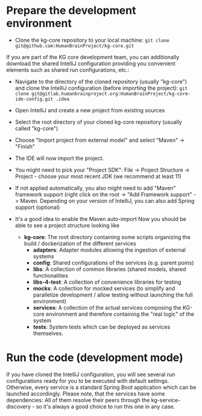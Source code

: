 # Prepare the development environment

- Clone the kg-core repository to your local machine:
``` git clone git@github.com:HumanBrainProject/kg-core.git ```

If you are part of the KG core development team, you can additionally download the shared IntelliJ configuration providing you convenient elements such as shared run configurations, etc.:

- Navigate to the directory of the cloned repository (usually "kg-core") and clone the IntelliJ configuration (before importing the project):
``` git clone git@gitlab.humanbrainproject.org:HumanBrainProject/kg-core-ide-config.git .idea ```


- Open IntelliJ and create a new project from existing sources
- Select the root directory of your cloned kg-core repository (usually called "kg-core")
- Choose "Import project from external model" and select "Maven" -> "Finish"

- The IDE will now import the project.
- You might need to pick your "Project SDK": File -> Project Structure -> Project - choose your most recent JDK (we recommend at least 11)
- If not applied automatically, you also might need to add "Maven" framework support (right click on the root -> "Add Framework support" -> Maven. Depending on your version of IntelliJ, you can also add Spring support (optional)
- It's a good idea to enable the Maven auto-import
Now you should be able to see a project structure looking like
  - **kg-core**: The root directory containing some scripts organizing the build / dockerization of the different services
    - **adapters**: Adapter modules allowing the ingestion of external systems
    - **config**: Shared configurations of the services (e.g. parent poms)
    - **libs**: A collection of common libraries (shared models, shared functionalities
    - **libs-4-test**: A collection of convenience libraries for testing
    - **mocks**: A collection for mocked services (to simplify and parallelize development / allow testing without launching the full environment) 
    - **services**: A collection of the actual services composing the KG-core environment and therefore containing the "real logic" of the system
    - **tests**: System tests which can be deployed as services themselves.

# Run the code (development mode)
If you have cloned the IntelliJ configuration, you will see several run configurations ready for you to be executed with default settings. Otherwise, every service is a standard Spring Boot application which can be launched accordingly. Please note, that the services have some dependencies: All of them resolve their peers through the kg-service-discovery - so it's always a good choice to run this one in any case. 
